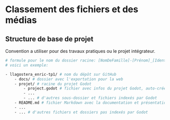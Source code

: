 # Classement des fichiers et des médias

## Structure de base de projet

Convention a utiliser pour des travaux pratiques ou le projet intégrateur.

```bash
# formule pour le nom du dossier racine: [NomDeFamille]-[Prénom]_[IdentifiantTravail]
# voici un exemple: 

- llagostera_enric-tp1/ # nom du dépôt sur GitHub
    - docs/ # dossier avec l'exportation pour la web
    - projet/ # racine du projet Godot
        - project.godot # fichier avec infos du projet Godot, auto-crée
        - ...
        - ... # d'autres sous-dossier et fichiers indexés par Godot
    - README.md # fichier Markdown avec la documentation et présentation du projet
    - ... 
    - ... # d'autres fichiers et dossiers pas indexés par Godot
```

